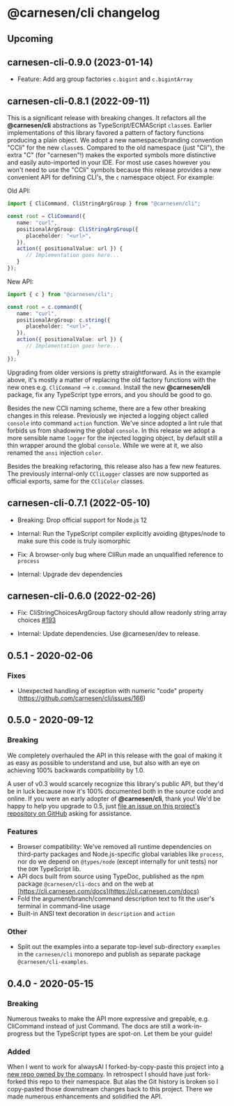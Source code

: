 # **@carnesen/cli** changelog

## Upcoming

## carnesen-cli-0.9.0 (2023-01-14)

- Feature: Add arg group factories `c.bigint` and `c.bigintArray`

## carnesen-cli-0.8.1 (2022-09-11)

This is a significant release with breaking changes. It refactors all the **@carnesen/cli** abstractions as TypeScript/ECMAScript `class`es. Earlier implementations of this library favored a pattern of factory functions producing a plain object. We adopt a new namespace/branding convention "CCli" for the new `class`es. Compared to the old namespace (just "Cli"), the extra "C" (for "carnesen"!) makes the exported symbols more distinctive and easily auto-imported in your IDE. For most use cases however you won't need to use the "CCli" symbols because this release provides a new convenient API for defining CLI's, the `c` namespace object. For example:

Old API:
```TypeScript
import { CliCommand, CliStringArgGroup } from "@carnesen/cli";

const root = CliCommand({
   name: "curl",
   positionalArgGroup: CliStringArgGroup({
      placeholder: "<url>",
   }),
   action({ positionalValue: url }) {
      // Implementation goes here...
   }
});
```

New API:
```TypeScript
import { c } from "@carnesen/cli";

const root = c.command({
   name: "curl",
   positionalArgGroup: c.string({
      placeholder: "<url>",
   }),
   action({ positionalValue: url }) {
      // Implementation goes here...
   }
});
```

Upgrading from older versions is pretty straightforward. As in the example above, it's mostly a matter of replacing the old factory functions with the new ones e.g. `CliCommand` --> `c.command`. Install the new **@carnesen/cli** package, fix any TypeScript type errors, and you should be good to go.

Besides the new CCli naming scheme, there are a few other breaking changes in this release. Previously we injected a logging object called `console` into command `action` function. We've since adopted a lint rule that forbids us from shadowing the global `console`. In this release we adopt a more sensible name `logger` for the injected logging object, by default still a thin wrapper around the global `console`. While we were at it, we also renamed the `ansi` injection `color`.

Besides the breaking refactoring, this release also has a few new features. The previously internal-only `CCliLogger` classes are now supported as official exports, same for the `CCliColor` classes.

## carnesen-cli-0.7.1 (2022-05-10)

- Breaking: Drop official support for Node.js 12

- Internal: Run the TypeScript compiler explicitly avoiding @types/node to make sure this code is truly isomorphic

- Fix: A browser-only bug where CliRun made an unqualified reference to `process`

- Internal: Upgrade dev dependencies

## carnesen-cli-0.6.0 (2022-02-26)

- Fix: CliStringChoicesArgGroup factory should allow readonly string array choices [#193](https://github.com/carnesen/cli/issues/193)

- Internal: Update dependencies. Use @carnesen/dev to release.

## 0.5.1 - 2020-02-06

### Fixes

- Unexpected handling of exception with numeric "code" property (https://github.com/carnesen/cli/issues/166)

## 0.5.0 - 2020-09-12

### Breaking

We completely overhauled the API in this release with the goal of making it as easy as possible to understand and use, but also with an eye on achieving 100% backwards compatibility by 1.0.

A user of v0.3 would scarcely recognize this library's public API, but they'd be in luck because now it's 100% documented both in the source code and online. If you were an early adopter of **@carnesen/cli**, thank you! We'd be happy to help you upgrade to 0.5, just [file an issue on this project's repository on GitHub](https://github.com/carnesen/cli/issues/new) asking for assistance.

### Features

- Browser compatibility: We've removed all runtime dependencies on third-party packages and Node.js-specific global variables like `process`, nor do we depend on `@types/node` (except internally for unit tests) nor the `DOM` TypeScript lib.
- API docs built from source using TypeDoc, published as the npm package `@carnesen/cli-docs` and on the web at [https://cli.carnesen.com/docs](https://cli.carnesen.com/docs)
- Fold the argument/branch/command description text to fit the user's terminal in command-line usage
- Built-in ANSI text decoration in `description` and `action`

### Other

- Split out the examples into a separate top-level sub-directory `examples` in the `carnesen/cli` monorepo and publish as separate package `@carnesen/cli-examples`.

## 0.4.0 - 2020-05-15

### Breaking
Numerous tweaks to make the API more expressive and grepable, e.g. CliCommand instead of just Command. The docs are still a work-in-progress but the TypeScript types are spot-on. Let them be your guide!

### Added
When I went to work for alwaysAI I forked-by-copy-paste this project into [a new repo owned by the company](https://github.com/alwaysai/alwayscli). In retrospect I should have just fork-forked this repo to their namespace. But alas the Git history is broken so I copy-pasted those downstream changes back to this project. There we made numerous enhancements and solidified the API.
